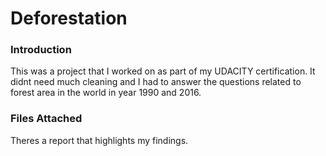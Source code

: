 # Deforestation
### Introduction
This was a project that I worked on as part of my UDACITY certification.
It didnt need much cleaning and I had to answer the questions related to forest area in the world in year 1990 and 2016.

### Files Attached
Theres a report that highlights my findings.
